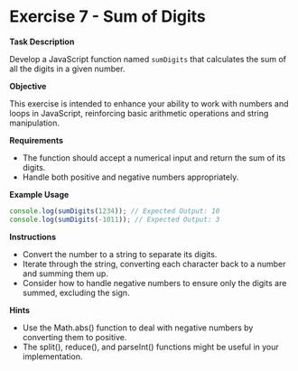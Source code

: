 # Exercise 7 - Sum of Digits

**Task Description**

Develop a JavaScript function named `sumDigits` that calculates the sum of all the digits in a given number.

**Objective**

This exercise is intended to enhance your ability to work with numbers and loops in JavaScript, reinforcing basic arithmetic operations and string manipulation.

**Requirements**

- The function should accept a numerical input and return the sum of its digits.
- Handle both positive and negative numbers appropriately.

**Example Usage**

```javascript
console.log(sumDigits(1234)); // Expected Output: 10
console.log(sumDigits(-1011)); // Expected Output: 3
```

**Instructions**

- Convert the number to a string to separate its digits.
- Iterate through the string, converting each character back to a number and summing them up.
- Consider how to handle negative numbers to ensure only the digits are summed, excluding the sign.

**Hints**

- Use the Math.abs() function to deal with negative numbers by converting them to positive.
- The split(), reduce(), and parseInt() functions might be useful in your implementation.
